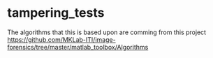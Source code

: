 # tampering_tests
The algorithms that this is based upon are comming from this project  
https://github.com/MKLab-ITI/image-forensics/tree/master/matlab_toolbox/Algorithms
